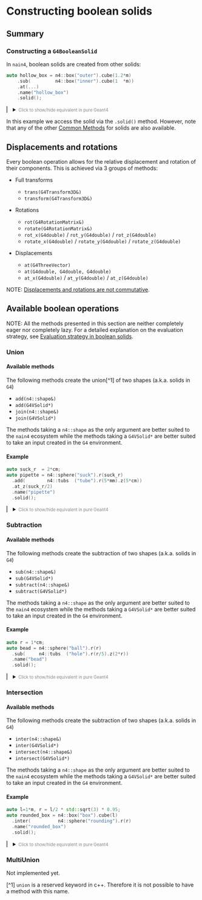# Constructing boolean solids

## Summary

### Constructing a `G4BooleanSolid`

<!-- TODO: put this in some common .css -->

<style>
details.g4 > summary::before {
  font-size: 80%;
  color: #888;
  content: "Click to show/hide equivalent in pure Geant4 ";
}
details.g4 {
  border-style: none none none solid;
  border-color: #888;
  padding-left: 1em;
}
</style>

In `nain4`, boolean solids are created from other solids:

```c++
auto hollow_box = n4::box("outer").cube(1.2*m)
    .sub(         n4::box("inner").cube(1  *m))
    .at(...)
    .name("hollow_box")
    .solid();
```
<details class="g4"> <summary></summary>

  ```c++
  auto outer_size = 1.2*m;
  auto inner_size = 1.0*m;
  auto outer_box = new G4Box("outer", outer_size/3, outer_size/2, outer_size/2);
  auto inner_box = new G4Box("inner", inner_size/3, inner_size/2, inner_size/2);
  auto hollow_box_solid = new G4SubtractionSolid("hollow_box", outer_box, inner_box);
  ```
</details>

In this example we access the solid via the `.solid()`
method. However, note that any of the other [Common
Methods](./n4-shape.md#common-methods) for solids are also available.

## Displacements and rotations
Every boolean operation allows for the relative displacement and
rotation of their components. This is achieved via 3 groups of
methods:

+ Full transforms
  - `trans(G4Transform3D&)`
  - `transform(G4Transform3D&)`

+ Rotations
  - `rot(G4RotationMatrix&)`
  - `rotate(G4RotationMatrix&)`
  - `rot_x(G4double)` /  `rot_y(G4double)` /  `rot_z(G4double)`
  - `rotate_x(G4double)` / `rotate_y(G4double)` / `rotate_z(G4double)`

+ Displacements
  - `at(G4ThreeVector)`
  - `at(G4double, G4double, G4double)`
  - `at_x(G4double)` / `at_y(G4double)` /  `at_z(G4double)`

NOTE: [Displacements and rotations are not
commutative](../explanation/displacements-and-rotations-are-not-commutative.md).


## Available boolean operations

NOTE: All the methods presented in this section are neither completely
eager nor completely lazy. For a detailed explanation on the
evaluation strategy, see [Evaluation strategy in boolean
solids](../explanation/evaluation-strategy-in-boolean-solids.md).

### Union
#### Available methods
The following methods create the union[^1] of two shapes
(a.k.a. solids in `G4`)

+ `add(n4::shape&)`
+ `add(G4VSolid*)`
+ `join(n4::shape&)`
+ `join(G4VSolid*)`

The methods taking a `n4::shape` as the only argument are better
suited to the `nain4` ecosystem while the methods taking a `G4VSolid*`
are better suited to take an input created in the `G4` environment.

#### Example
```c++
auto suck_r  = 2*cm;
auto pipette = n4::sphere("suck").r(suck_r)
  .add(        n4::tubs  ("tube").r(5*mm).z(5*cm))
  .at_z(suck_r/2)
  .name("pipette")
  .solid();
```


<details class="g4"> <summary></summary>

```c++
auto suck_r = 2*cm, tube_r = 5*mm, tube_length = 5*cm;
auto suck_solid = new G4Sphere("suck", 0, suck_r, 0, CLHEP::twopi, 0, CLHEP::pi);
auto tube_solid = new G4Tubs("tube", 0, tube_r, tube_length/2, 0, CLHEP::twopi);
auto pipette = new G4UnionSolid("pipette", suck_solid, tube_solid, 0, {0, 0, suck_r/2});
```
</details>


### Subtraction
#### Available methods
The following methods create the subtraction of two shapes
(a.k.a. solids in `G4`)

+ `sub(n4::shape&)`
+ `sub(G4VSolid*)`
+ `subtract(n4::shape&)`
+ `subtract(G4VSolid*)`

The methods taking a `n4::shape` as the only argument are better
suited to the `nain4` ecosystem while the methods taking a `G4VSolid*`
are better suited to take an input created in the `G4` environment.

#### Example
```c++
auto r = 1*cm;
auto bead = n4::sphere("ball").r(r)
  .sub(     n4::tubs  ("hole").r(r/5).z(2*r))
  .name("bead")
  .solid();
```

<details class="g4"> <summary></summary>

```c++
auto r = 1*cm, hole_length=2*r;
auto ball_solid = new G4Sphere("ball", 0, r, 0, CLHEP::twopi, 0, CLHEP::pi);
auto hole_solid = new G4Tubs("hole", 0, r/5, hole_length/2, 0, CLHEP::twopi);
auto bead = new G4SubtractionSolid("bead", ball_solid, hole_solid);
```
</details>


### Intersection
#### Available methods
The following methods create the subtraction of two shapes
(a.k.a. solids in `G4`)

+ `inter(n4::shape&)`
+ `inter(G4VSolid*)`
+ `intersect(n4::shape&)`
+ `intersect(G4VSolid*)`

The methods taking a `n4::shape` as the only argument are better
suited to the `nain4` ecosystem while the methods taking a `G4VSolid*`
are better suited to take an input created in the `G4` environment.

#### Example
```c++
auto l=1*m, r = l/2 * std::sqrt(3) * 0.95;
auto rounded_box = n4::box("box").cube(l)
  .inter(          n4::sphere("rounding").r(r)
  .name("rounded_box")
  .solid();
```

<details class="g4"> <summary></summary>

```c++
auto l=1*m, r = l/2 * std::sqrt(3) * 0.95;
auto box_solid = new G4Box("box", l/2, l/2, l/2);
auto rounding_solid = new G4Sphere("rounding", 0, r, 0, CLHEP::twopi, 0, CLHEP::pi);
auto rounded_box = new G4IntersectionSolid("rounded_box", box_solid, rounding_solid);
```
</details>


### MultiUnion

Not implemented yet.

[^1] `union` is a reserved keyword in c++. Therefore it is not
possible to have a method with this name.
